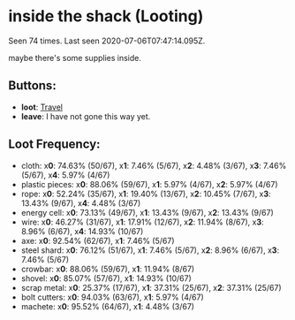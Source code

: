 # inside the shack (Looting)

Seen 74 times. Last seen 2020-07-06T07:47:14.095Z.

maybe there's some supplies inside.

## Buttons:

- **loot**: [Travel](Travel-travel.md)
- **leave**: I have not gone this way yet.

## Loot Frequency:

  - cloth: x**0**: 74.63% (50/67), x**1**: 7.46% (5/67), x**2**: 4.48% (3/67), x**3**: 7.46% (5/67), x**4**: 5.97% (4/67)
  - plastic pieces: x**0**: 88.06% (59/67), x**1**: 5.97% (4/67), x**2**: 5.97% (4/67)
  - rope: x**0**: 52.24% (35/67), x**1**: 19.40% (13/67), x**2**: 10.45% (7/67), x**3**: 13.43% (9/67), x**4**: 4.48% (3/67)
  - energy cell: x**0**: 73.13% (49/67), x**1**: 13.43% (9/67), x**2**: 13.43% (9/67)
  - wire: x**0**: 46.27% (31/67), x**1**: 17.91% (12/67), x**2**: 11.94% (8/67), x**3**: 8.96% (6/67), x**4**: 14.93% (10/67)
  - axe: x**0**: 92.54% (62/67), x**1**: 7.46% (5/67)
  - steel shard: x**0**: 76.12% (51/67), x**1**: 7.46% (5/67), x**2**: 8.96% (6/67), x**3**: 7.46% (5/67)
  - crowbar: x**0**: 88.06% (59/67), x**1**: 11.94% (8/67)
  - shovel: x**0**: 85.07% (57/67), x**1**: 14.93% (10/67)
  - scrap metal: x**0**: 25.37% (17/67), x**1**: 37.31% (25/67), x**2**: 37.31% (25/67)
  - bolt cutters: x**0**: 94.03% (63/67), x**1**: 5.97% (4/67)
  - machete: x**0**: 95.52% (64/67), x**1**: 4.48% (3/67)